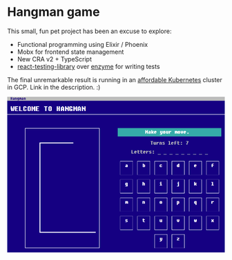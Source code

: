 # Hangman game
  
This small, fun pet project has been an excuse to explore:
* Functional programming using Elixir / Phoenix
* Mobx for frontend state management
* New CRA v2 + TypeScript
* [react-testing-library](https://github.com/kentcdodds/react-testing-library) over [enzyme](https://github.com/airbnb/enzyme) for writing tests

The final unremarkable result is running in an [affordable Kubernetes](https://github.com/aldis-ameriks/affordable-kubernetes) cluster in GCP. Link in the description. :)

![alt text](./hangman.png)
